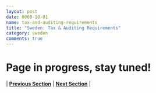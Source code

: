 ```yaml
---
layout: post
date: 0060-10-01
name: tax-and-auditing-requirements
title: "Sweden: Tax & Auditing Requirements"
category: sweden
comments: true
---
```


# Page in progress, stay tuned!



| **[Previous Section]( https://neo-project.github.io/global-blockchain-compliance-hub//sweden/sweden-team-member-nationality-requirements.html)** | **[Next Section]( https://neo-project.github.io/global-blockchain-compliance-hub//sweden/sweden-governing-by-law.html)** |
